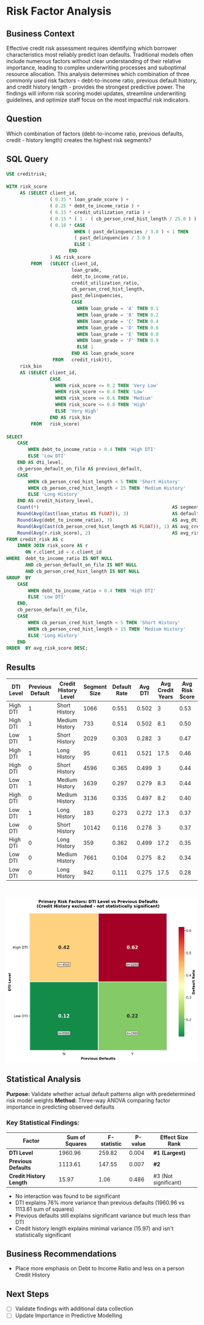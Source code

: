 # Risk Factor Analysis

## **Business Context**

Effective credit risk assessment requires identifying which borrower characteristics most reliably predict loan defaults. Traditional models often include numerous factors without clear understanding of their relative importance, leading to complex underwriting processes and suboptimal resource allocation.
This analysis determines which combination of three commonly used risk factors - debt-to-income ratio, previous default history, and credit history length - provides the strongest predictive power. The findings will inform risk scoring model updates, streamline underwriting guidelines, and optimize staff focus on the most impactful risk indicators.

## **Question**

Which combination of factors (debt-to-income ratio, previous defaults, credit - history length) creates the highest risk segments?

## **SQL Query**

```sql
USE creditrisk;

WITH risk_score
     AS (SELECT client_id,
                ( 0.35 * loan_grade_score ) + 
                ( 0.25 * debt_to_income_ratio ) +
                ( 0.15 * credit_utilization_ratio ) + 
                ( 0.15 * ( 1 - ( cb_person_cred_hist_length / 25.0 ) ) ) + 
                ( 0.10 * CASE
                         WHEN ( past_delinquencies / 3.0 ) < 1 THEN
                         ( past_delinquencies / 3.0 )
                         ELSE 1
                       END 
                ) AS risk_score
         FROM   (SELECT client_id,
                        loan_grade,
                        debt_to_income_ratio,
                        credit_utilization_ratio,
                        cb_person_cred_hist_length,
                        past_delinquencies,
                        CASE
                          WHEN loan_grade = 'A' THEN 0.1
                          WHEN loan_grade = 'B' THEN 0.2
                          WHEN loan_grade = 'C' THEN 0.4
                          WHEN loan_grade = 'D' THEN 0.6
                          WHEN loan_grade = 'E' THEN 0.8
                          WHEN loan_grade = 'F' THEN 0.9
                          ELSE 1
                        END AS loan_grade_score
                 FROM   credit_risk)t),
     risk_bin
     AS (SELECT client_id,
                CASE
                  WHEN risk_score <= 0.2 THEN 'Very Low'
                  WHEN risk_score <= 0.4 THEN 'Low'
                  WHEN risk_score <= 0.6 THEN 'Medium'
                  WHEN risk_score <= 0.8 THEN 'High'
                  ELSE 'Very High'
                END AS risk_bin
         FROM   risk_score)

SELECT 
    CASE
        WHEN debt_to_income_ratio > 0.4 THEN 'High DTI'
        ELSE 'Low DTI'
    END AS dti_level,
    cb_person_default_on_file AS previous_default,
    CASE
        WHEN cb_person_cred_hist_length < 5 THEN 'Short History'
        WHEN cb_person_cred_hist_length < 15 THEN 'Medium History'
        ELSE 'Long History'
    END AS credit_history_level,
    Count(*)                                                 AS segment_size,
    Round(Avg(Cast(loan_status AS FLOAT)), 3)                AS default_rate,
    Round(Avg(debt_to_income_ratio), 3)                      AS avg_dti,
    Round(Avg(Cast(cb_person_cred_hist_length AS FLOAT)), 1) AS avg_credit_years,
    Round(Avg(r.risk_score), 2)                              AS avg_risk_score
FROM credit_risk AS c
    INNER JOIN risk_score AS r
       ON r.client_id = c.client_id
WHERE  debt_to_income_ratio IS NOT NULL
       AND cb_person_default_on_file IS NOT NULL
       AND cb_person_cred_hist_length IS NOT NULL
GROUP  BY 
    CASE
        WHEN debt_to_income_ratio > 0.4 THEN 'High DTI'
        ELSE 'Low DTI'
    END,
    cb_person_default_on_file,
    CASE
        WHEN cb_person_cred_hist_length < 5 THEN 'Short History'
        WHEN cb_person_cred_hist_length < 15 THEN 'Medium History'
        ELSE 'Long History'
    END
ORDER  BY avg_risk_score DESC; 
```

## **Results**

| DTI Level | Previous Default | Credit History Level | Segment Size | Default Rate | Avg DTI | Avg Credit Years | Avg Risk Score |
|-----------|------------------|-----------------------|---------------|---------------|----------|------------------|-----------------|
| High DTI  | 1                | Short History        | 1066          | 0.551         | 0.502    | 3                | 0.53            |
| High DTI  | 1                | Medium History       | 733           | 0.514         | 0.502    | 8.1              | 0.50            |
| Low DTI   | 1                | Short History        | 2029          | 0.303         | 0.282    | 3                | 0.47            |
| High DTI  | 1                | Long History         | 95            | 0.611         | 0.521    | 17.5             | 0.46            |
| High DTI  | 0                | Short History        | 4596          | 0.365         | 0.499    | 3                | 0.44            |
| Low DTI   | 1                | Medium History       | 1639          | 0.297         | 0.279    | 8.3              | 0.44            |
| High DTI  | 0                | Medium History       | 3136          | 0.335         | 0.497    | 8.2              | 0.40            |
| Low DTI   | 1                | Long History         | 183           | 0.273         | 0.272    | 17.3             | 0.37            |
| Low DTI   | 0                | Short History        | 10142         | 0.116         | 0.278    | 3                | 0.37            |
| High DTI  | 0                | Long History         | 359           | 0.362         | 0.499    | 17.2             | 0.35            |
| Low DTI   | 0                | Medium History       | 7661          | 0.104         | 0.275    | 8.2              | 0.34            |
| Low DTI   | 0                | Long History         | 942           | 0.111         | 0.275    | 17.5             | 0.28            |

</br>

![alt text](/Visualizations/risk_factor_analysis.png)

## **Statistical Analysis**

**Purpose:** Validate whether actual default patterns align with predetermined risk model weights
**Method:** Three-way ANOVA comparing factor importance in predicting observed defaults

### **Key Statistical Findings:**

| Factor | Sum of Squares | F-statistic | P-value | Effect Size Rank |
|--------|----------------|-------------|---------|------------------|
| **DTI Level** | 1960.96 | 259.82 | 0.004 | **#1 (Largest)** |
| **Previous Defaults** | 1113.61 | 147.55 | 0.007 | **#2** |
| **Credit History Length** | 15.97 | 1.06 | 0.486 | #3 (Not significant) |

- No interaction was found to be significant
- DTI explains 76% more variance than previous defaults (1960.96 vs 1113.61 sum of squares)
- Previous defaults still explains significant variance but much less than DTI
- Credit history length explains minimal variance (15.97) and isn't statistically significant

## **Business Recommendations**

- Place more emphasis on Debt to Income Ratio and less on a person Credit History

## **Next Steps**

- [ ] Validate findings with additional data collection
- [ ] Update Importance in Predictive Modelling